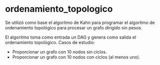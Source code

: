 # ordenamiento_topologico

Se utilizó como base el algoritmo de Kahn para programar el algoritmo de ordenamiento topológico para procesar un grafo dirigido sin pesos.

El algoritmo toma como entrada un DAG y genera como salida el ordenamiento topológico.
Casos de estudio:
- Proporcionar un grafo con 10 nodos sin ciclos.
- Proporcionar un grafo con 10 nodos con ciclos (al menos uno).
